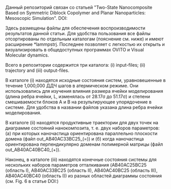 Данный репозиторий связан со статьей 
"Two-State Nanocomposite Based on Symmetric Diblock Copolymer and Planar Nanoparticles: Mesoscopic Simulation".
DOI: 

Здесь размещены файлы для обеспечения воспроизводимости результатов данной статьи.
Для удобства пользования все файлы отсортированы по отдельным каталогам (пояснение см. ниже) и имеют расширение *lammpstrj.
Последнее позволяет с легкостью их открыть и визуализировать в общедоступных программах OVITO и Visual Molecular dynamics.

Всего в репозитории содержится три каталога: (i) input-files; (ii) trajectory and (iii) output-files.

В каталоге (i) находятся исходные состояния систем, уравновешенные в течение 1,000,000 ДДЧ шагов в атермическом режиме.
Они использовались для изучения влияния размера ячейки моделирования (длина ребра ячейки, L, изменялась от 28.17σ до 51.17σ) и степени смешиваемости блоков A и B на результирующее упорядочение в системе. 
Для удобства в названии файлов указана длина ребра ячейки моделирования.

В каталоге (ii) находятся продуктивные траектории для двух точек на диаграмме состояний нанокомпозита, т. е. двух наборов параметров: (а) при которых наночастица ориентирована параллельно плоскости домена 
(файл out_AB40AC33BC25_(=)) и (б) когда наночастица ориентирована перпендикулярно доменам полимерной матрицы (файл out_AB40AC40BC40_(+)).

Наконец, в каталоге (iii) находятся конечные состояния системы для нескольких наборов параметров отталкивания (AB40AC25BC25 (область I), AB40AC33BC25 (область II), AB40AC40BC25 (область III), AB40AC40BC40 (область I)) 
из разных областей диаграммы состояния (см. Fig. 6 в статье DOI:)
